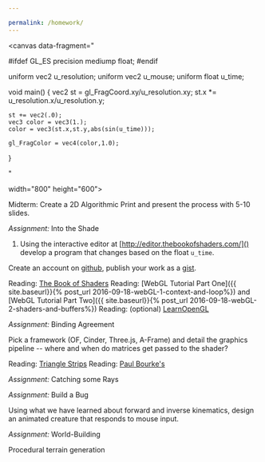 ```yaml
---

permalink: /homework/
---
```


<script type="text/javascript" src="https://rawgit.com/patriciogonzalezvivo/glslCanvas/master/build/GlslCanvas.js"></script>

<canvas data-fragment="

#ifdef GL_ES
precision mediump float;
#endif

uniform vec2 u_resolution;
uniform vec2 u_mouse;
uniform float u_time;

void main() {
    vec2 st = gl_FragCoord.xy/u_resolution.xy;
    st.x *= u_resolution.x/u_resolution.y;

    st += vec2(.0);
    vec3 color = vec3(1.);
    color = vec3(st.x,st.y,abs(sin(u_time)));

    gl_FragColor = vec4(color,1.0);
}

"

width="800" height="600"> </canvas>



Midterm: Create a 2D Algorithmic Print and present the process with 5-10 slides.

*Assignment:* Into the Shade

1. Using the interactive editor at [http://editor.thebookofshaders.com/]() develop a program that changes based on the float `u_time`.

Create an account on [github](https://github.com/), publish your work as a [gist](https://help.github.com/articles/about-gists/).

Reading: [The Book of Shaders](https://thebookofshaders.com/)
Reading: [WebGL Tutorial Part One]({{ site.baseurl}}{% post_url 2016-09-18-webGL-1-context-and-loop%}) and [WebGL Tutorial Part Two]({{ site.baseurl}}{% post_url 2016-09-18-webGL-2-shaders-and-buffers%})
Reading: (optional) [LearnOpenGL](http://learnopengl.com/)


*Assignment:* Binding Agreement

Pick a framework (OF, Cinder, Three.js, A-Frame) and detail the graphics pipeline -- where and when
do matrices get passed to the shader?

Reading: [Triangle Strips](http://www.learnopengles.com/tag/triangle-strips/)
Reading: [Paul Bourke's](http://paulbourke.net/stereographics/stereorender/)


*Assignment:* Catching some Rays

*Assignment:* Build a Bug

Using what we have learned about forward and inverse kinematics, design an animated creature that responds to mouse input.

*Assignment:* World-Building

Procedural terrain generation